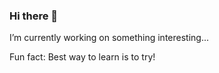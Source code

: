 ### Hi there 👋

I’m currently working on something interesting...

Fun fact: Best way to learn is to try!


